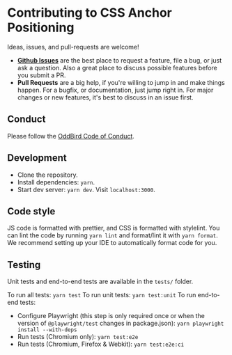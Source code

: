 # Contributing to CSS Anchor Positioning

Ideas, issues, and pull-requests are welcome!

- [**Github Issues**](https://github.com/oddbird/css-anchor-positioning/issues/)
  are the best place to request a feature, file a bug, or just ask a question.
  Also a great place to discuss possible features before you submit a PR.
- **Pull Requests** are a big help, if you're willing to jump in and make things
  happen. For a bugfix, or documentation, just jump right in. For major changes
  or new features, it's best to discuss in an issue first.

## Conduct

Please follow the [OddBird Code of Conduct](https://www.oddbird.net/conduct/).

## Development

- Clone the repository.
- Install dependencies: `yarn`.
- Start dev server: `yarn dev`. Visit `localhost:3000`.

## Code style

JS code is formatted with prettier, and CSS is formatted with stylelint. You can
lint the code by running `yarn lint` and format/lint it with `yarn format`. We
recommend setting up your IDE to automatically format code for you.

## Testing

Unit tests and end-to-end tests are available in the `tests/` folder.

To run all tests: `yarn test`
To run unit tests: `yarn test:unit`
To run end-to-end tests:

- Configure Playwright (this step is only required once or when the version of
  `@playwright/test` changes in package.json):
  `yarn playwright install --with-deps`
- Run tests (Chromium only): `yarn test:e2e`
- Run tests (Chromium, Firefox & Webkit): `yarn test:e2e:ci`
